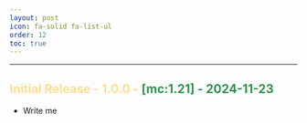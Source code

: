 ```yaml
---
layout: post
icon: fa-solid fa-list-ul
order: 12
toc: true
---
```


<style>
.yellow {
color:rgba(255, 194, 41, 0.5);
}

.yellow2 {
color:rgba(223, 187, 0, 0.91)
}

.yellow3 {
color:rgba(0, 120, 36, 0.81)
}
</style>

<hr>

## <span class="yellow"> Initial Release - 1.0.0 - </span> <span class="yellow3"> [mc:1.21] - 2024-11-23</span>

- Write me


